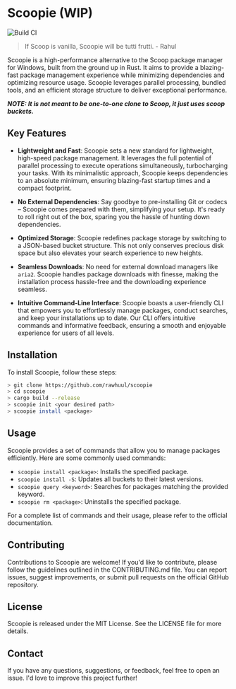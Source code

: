 # Scoopie (WIP)
![Build CI](https://github.com/basicfunc/scoopie/actions/workflows/build.yml/badge.svg)

> If Scoop is vanilla, Scoopie will be tutti frutti.
>                                               - Rahul   

Scoopie is a high-performance alternative to the Scoop package manager for Windows, built from the ground up in Rust. It aims to provide a blazing-fast package management experience while minimizing dependencies and optimizing resource usage. Scoopie leverages parallel processing, bundled tools, and an efficient storage structure to deliver exceptional performance.

***NOTE: It is not meant to be one-to-one clone to Scoop, it just uses scoop buckets.***

## Key Features

- **Lightweight and Fast**: Scoopie sets a new standard for lightweight, high-speed package management. It leverages the full potential of parallel processing to execute operations simultaneously, turbocharging your tasks. With its minimalistic approach, Scoopie keeps dependencies to an absolute minimum, ensuring blazing-fast startup times and a compact footprint.

- **No External Dependencies**: Say goodbye to pre-installing Git or codecs – Scoopie comes prepared with them, simplifying your setup. It's ready to roll right out of the box, sparing you the hassle of hunting down dependencies.

- **Optimized Storage**: Scoopie redefines package storage by switching to a JSON-based bucket structure. This not only conserves precious disk space but also elevates your search experience to new heights.

- **Seamless Downloads**: No need for external download managers like `aria2`. Scoopie handles package downloads with finesse, making the installation process hassle-free and the downloading experience seamless.

- **Intuitive Command-Line Interface**: Scoopie boasts a user-friendly CLI that empowers you to effortlessly manage packages, conduct searches, and keep your installations up to date. Our CLI offers intuitive commands and informative feedback, ensuring a smooth and enjoyable experience for users of all levels.

## Installation

To install Scoopie, follow these steps:

```bash
> git clone https://github.com/rawhuul/scoopie
> cd scoopie
> cargo build --release
> scoopie init <your desired path>
> scoopie install <package>
```

## Usage

Scoopie provides a set of commands that allow you to manage packages efficiently. Here are some commonly used commands:

- `scoopie install <package>`: Installs the specified package.
- `scoopie install -S`: Updates all buckets to their latest versions.
- `scoopie query <keyword>`: Searches for packages matching the provided keyword.
- `scoopie rm <package>`: Uninstalls the specified package.

For a complete list of commands and their usage, please refer to the official documentation.

## Contributing

Contributions to Scoopie are welcome! If you'd like to contribute, please follow the guidelines outlined in the CONTRIBUTING.md file. You can report issues, suggest improvements, or submit pull requests on the official GitHub repository.

## License

Scoopie is released under the MIT License. See the LICENSE file for more details.

## Contact

If you have any questions, suggestions, or feedback, feel free to open an issue. I'd love to improve this project further!
